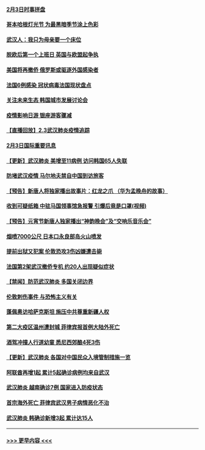 #### [2月3日时事拼盘](../pages/prog202/a102768402.md?t=02040744) 
#### [哥本哈根灯光节 为最黑暗季节涂上色彩](../pages/prog202/a102768369.md?t=02040744) 
#### [武汉人：我只为母亲要一个床位](../pages/prog202/a102768250.md?t=02040744) 
#### [脱欧后第一个上班日 英国与欧盟起争执](../pages/prog202/a102768252.md?t=02040744) 
#### [美国将再撤侨 俄罗斯或驱逐外国感染者](../pages/prog202/a102768247.md?t=02040744) 
#### [法国6例感染 冠状病毒法国现状盘点](../pages/prog202/a102768157.md?t=02040744) 
#### [关注未来生态 韩国城市发展讨论会](../pages/prog202/a102768153.md?t=02040744) 
#### [疫情影响日游 银座游客骤减](../pages/prog202/a102768160.md?t=02040744) 
#### [【直播回放】2.3武汉肺炎疫情追踪](../pages/prog202/a102768128.md?t=02040744) 
#### [2月3日国际重要讯息](../pages/prog202/a102767896.md?t=02040744) 
#### [【更新】武汉肺炎 美增至11病例 访问韩国65人失联](../pages/prog202/a102758911.md?t=02040744) 
#### [防堵武汉疫情 马尔地夫禁自中国到访旅客](../pages/prog202/a102767847.md?t=02040744) 
#### [【预告】新唐人将独家播出故事片：红龙之爪 （华为孟晚舟的故事）](../pages/prog202/a102767728.md?t=02040744) 
#### [收到可疑纸箱 中驻马国领事馆急报警 引爆后竟是口罩(视频)](../pages/prog202/a102767695.md?t=02040744) 
#### [【预告】元宵节新唐人独家播出“神韵晚会”及“交响乐音乐会”](../pages/prog202/a102767674.md?t=02040744) 
#### [烟喷7000公尺 日本口永良部岛火山喷发](../pages/prog202/a102767687.md?t=02040744) 
#### [提前出狱又犯案 伦敦恐攻3伤凶嫌遭击毙](../pages/prog202/a102767635.md?t=02040744) 
#### [法国第2架武汉撤侨专机 约20人出现疑似症状](../pages/prog202/a102767617.md?t=02040744) 
#### [【禁闻】防范武汉肺炎  多国关闭边界](../pages/prog202/a102767542.md?t=02040744) 
#### [伦敦刺伤事件 与恐怖主义有关](../pages/prog202/a102767509.md?t=02040744) 
#### [蓬佩奥访哈萨克斯坦 施压中共尊重新疆人权](../pages/prog202/a102767395.md?t=02040744) 
#### [第二大疫区温州遭封城 菲律宾报首例大陆外死亡](../pages/prog202/a102767388.md?t=02040744) 
#### [酒驾冲撞人行道幼童 悉尼西郊酿4死3伤](../pages/prog202/a102767238.md?t=02040744) 
#### [【更新】武汉肺炎 各国对中国民众入境管制措施一览](../pages/prog202/a102767170.md?t=02040744) 
#### [阿联酋再增1起 累计5起确诊病例均来自武汉](../pages/prog202/a102767207.md?t=02040744) 
#### [武汉肺炎 越南确诊7例 国家进入防疫状态](../pages/prog202/a102767186.md?t=02040744) 
#### [首宗海外死亡 菲律宾武汉男子病情恶化不治](../pages/prog202/a102767150.md?t=02040744) 
#### [武汉肺炎 韩确诊新增3起 累计达15人](../pages/prog202/a102767132.md?t=02040744) 

----
#### [ >>> 更早内容 <<< ](../indexes/prog202-earlier.md)

